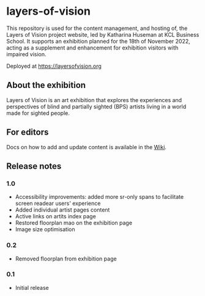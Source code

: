 # layers-of-vision

This repository is used for the content management, and hosting of, the Layers of Vision project website, led by Katharina Huseman at KCL Business School.
It supports an exhibition planned for the 18th of November 2022, acting as a supplement and enhancement for exhibition visitors with impaired vision.

Deployed at https://layersofvision.org

## About the exhibition

Layers of Vision is an art exhibition that explores the experiences and perspectives of blind and partially sighted (BPS) artists living in a world made for sighted people.

## For editors

Docs on how to add and update content is available in the [Wiki](https://github.com/kingsdigitallab/layers-of-vision/wiki/Wiki-for-Editors).

## Release notes

### 1.0

- Accessibility improvements: added more sr-only spans to facilitate screen readear users' experience
- Added individual artist pages content
- Active links on artits index page
- Restored floorplan mao on the exhibition page
- Image size optimisation

### 0.2

- Removed floorplan from exhibition page

### 0.1

- Initial release
